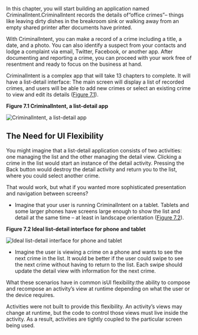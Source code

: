 In this chapter, you will start building an application named CriminalIntent.CriminalIntent records the details of“office crimes”– things like leaving dirty dishes in the breakroom sink or walking away from an empty shared printer after documents have printed.

With CriminalIntent, you can make a record of a crime including a title, a date, and a photo. You can also identify a suspect from your contacts and lodge a complaint via email, Twitter, Facebook, or another app. After documenting and reporting a crime, you can proceed with your work free of resentment and ready to focus on the business at hand.

CriminalIntent is a complex app that will take 13 chapters to complete. It will have a list-detail interface: The main screen will display a list of recorded crimes, and users will be able to add new crimes or select an existing crime to view and edit its details \([Figure 7.1](https://www.safaribooksonline.com/library/view/android-programming-the/9780134706061/ch07.html#fig_temporary_finale)\).

**Figure 7.1  CriminalIntent, a list-detail app**

![](https://www.safaribooksonline.com/library/view/android-programming-the/9780134706061/ciUIFragments/ci_double_finished.png "CriminalIntent, a list-detail app")

## The Need for UI Flexibility

You might imagine that a list-detail application consists of two activities: one managing the list and the other managing the detail view. Clicking a crime in the list would start an instance of the detail activity. Pressing the Back button would destroy the detail activity and return you to the list, where you could select another crime.

That would work, but what if you wanted more sophisticated presentation and navigation between screens?

* Imagine that your user is running CriminalIntent on a tablet. Tablets and some larger phones have screens large enough to show the list and detail at the same time – at least in landscape orientation \([Figure 7.2](https://www.safaribooksonline.com/library/view/android-programming-the/9780134706061/ch07.html#fig_ci_phone_v_tablet)\).

**Figure 7.2  Ideal list-detail interface for phone and tablet**

![](https://www.safaribooksonline.com/library/view/android-programming-the/9780134706061/ciUIFragments/phone_v_tablet_list.png "Ideal list-detail interface for phone and tablet")

* Imagine the user is viewing a crime on a phone and wants to see the next crime in the list. It would be better if the user could swipe to see the next crime without having to return to the list. Each swipe should update the detail view with information for the next crime.

What these scenarios have in common isUI flexibility:the ability to compose and recompose an activity’s view at runtime depending on what the user or the device requires.

Activities were not built to provide this flexibility. An activity’s views may change at runtime, but the code to control those views must live inside the activity. As a result, activities are tightly coupled to the particular screen being used.


